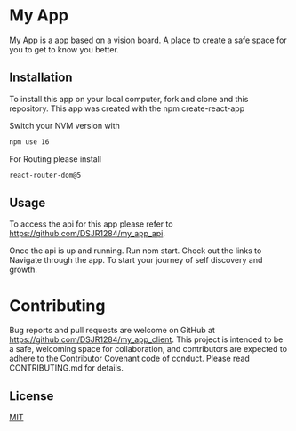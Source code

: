 # My App 

My App is a app based on a vision board. A place to create a safe space for you to get to know you better. 

## Installation

To install this app on your local computer, fork and clone and this repository. This app was created with the npm create-react-app 

Switch your NVM version with 
```bash
npm use 16 
```
For Routing please install 
```bash 
react-router-dom@5
```

## Usage

To access the api for this app please refer to  https://github.com/DSJR1284/my_app_api.

Once the api is up and running. Run nom start. Check out the links to Navigate through the app. To start your journey of self discovery and growth. 

# Contributing
Bug reports and pull requests are welcome on GitHub at https://github.com/DSJR1284/my_app_client. This project is intended to be a safe, welcoming space for collaboration, and contributors are expected to adhere to the Contributor Covenant code of conduct. Please read CONTRIBUTING.md for details.

## License
[MIT](https://choosealicense.com/licenses/mit/)